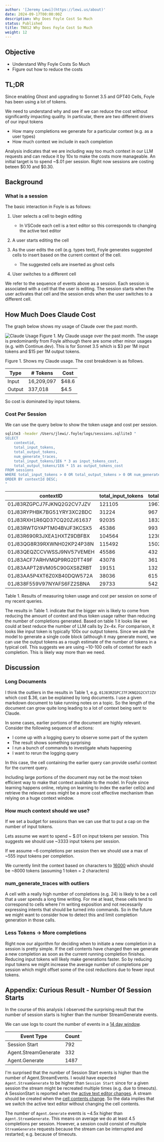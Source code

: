 ```yaml
---
author: '[Jeremy Lewi](https://lewi.us/about)'
date: 2024-09-17T00:00:00Z
description: Why Does Foyle Cost So Much
status: Published
title: TN012 Why Does Foyle Cost So Much
weight: 12
---
```


## Objective

* Understand Why Foyle Costs So Much
* Figure out how to reduce the costs

## TL;DR

Since enabling Ghost and upgrading to Sonnet 3.5 and GPT40 Cells, Foyle has been using a lot of tokens.

We need to understand why and see if we can reduce the cost without significantly impacting quality. In particular,
there are two different drivers of our input tokens

* How many completions we generate for a particular context (e.g. as a user types)
* How much context we include in each completion

Analysis indicates that we are including way too much context in our LLM requests and can reduce it by 10x to make the costs more manageable. An initial target is to spend ~\$.01 per session. Right now sessions are costing beteen \$0.10 and \$0.30.

## Background

### What is a session

The basic interaction in Foyle is as follows:

1. User selects a cell to begin editing

   * In VSCode each cell is a text editor so this corresponds to changing the active text editor

2. A user starts editing the cell
3. As the user edits the cell (e.g. types text), Foyle generates suggested cells to insert based on the current context of the cell.

   * The suggested cells are inserted as ghost cells

4. User switches to a different cell

We refer to the sequence of events above as a session. Each session is associated with a cell that the user is editing.
The session starts when the user activates that cell and the session ends when the user switches to a different cell.

## How Much Does Claude Cost

The graph below shows my usage of Claude over the past month.

![Claude Usage](claude_usage.png)
Figure 1. My Claude usage over the past month. The usage is predominantly from Foyle although there are some other minor usages (e.g. with Continue.dev). This is for Sonnet 3.5 which is \$3 per 1M input tokens and \$15 per 1M output tokens.

Figure 1. Shows my Claude usage. The cost breakdown is as follows.

| Type | # Tokens | Cost |
|------|----------|------|
| Input | 16,209,097 | $48.6 |
| Output | 337,018| $4.5 |

So cost is dominated by input tokens.

### Cost Per Session

We can use the query below to show the token usage and cost per session.

```bash {"id":"01J83S0YFZHH0KPP0KA0X2EZP9"}
sqlite3 -header /Users/jlewi/.foyle/logs/sessions.sqllite3 "
SELECT 
    contextid,
    total_input_tokens,
    total_output_tokens,
    num_generate_traces,
    total_input_tokens/1E6 * 3 as input_tokens_cost,
    total_output_tokens/1E6 * 15 as output_tokens_cost
FROM sessions 
WHERE total_input_tokens > 0 OR total_output_tokens > 0 OR num_generate_traces > 0
ORDER BY contextId DESC;
" 
```

|contextID|total_input_tokens|total_output_tokens|num_generate_traces|input_tokens_cost|output_tokens_cost |
|---------|-------------------|-------------------|-------------------|-------------------|--------------------|
|01J83RZGPCJ7FJKNQ2G2CV7JZV|121105|1967|24|0.363315|0.029505 |
| 01J83RYPHBK7BG51YRY3XC2BDC|31224|967|6|0.093672|0.014505|
01J83RXH1R6QD37CQ20ZJ61637|92035|1832|20|0.276105|0.02748
01J83RWTGYAPTM04BVJF3KCSX5|45386|993|11|0.136158|0.014895
01J83R690R3JXEA1HXTZ9DBFBX|104564|1230|12|0.313692|0.01845
01J83QG8R39RXWNH02KP24P38N|115492|1502|17|0.346476|0.02253
01J83QEQZCCVWSSJ9NV57VEMEH|45586|432|6|0.136758|0.00648
01J83ACF7ARHVMQP9RG2DTT49F|43078|361|6|0.129234|0.005415
01J83AAPT28VM05C90GXS8ZRBT|19151|132|5|0.057453|0.00198
01J83AA5P4XT6Z0XB40DQW572A|38036|615|6|0.114108|0.009225
01J838F559V97NYAFS6FZ2SBNA|29733|542|6|0.089199|0.00813

Table 1. Results of measuring token usage and cost per session on some of my recent queries.

The results in Table 1. indicate that the bigger win is likely to come from reducing the amount of context and thus
token usage rather than reducing the number of completions generated. Based on table 1 it looks like we could at best
reduce the number of LLM calls by 2x-4x. For comparison, it looks like input token is typically 100x our output tokens.
Since we ask the model to generate a single code block (although it may generate more), we can use the output tokens as a rough estimate of the number of tokens in a typical cell. This suggests we are using ~10-100 cells of context for each completion. This is
likely way more than we need.

## Discussion

### Long Documents

I think the outliers in the results in Table 1, e.g. `01J83RZGPCJ7FJKNQ2G2CV7JZV` which cost \$.36,
can be explained by long documents. I use a given markdown document to take running notes on a topic.
So the length of the document can grow quite long leading to a lot of context being sent to Claude.

In some cases, earlier portions of the document are highly relevant. Consider the following sequence of actions:

* I come up with a logging query to observe some part of the system
* The result shows something surprising
* I run a bunch of commands to investigate whats happening
* I want to rerun the logging query

In this case, the cell containing the earlier query can provide useful context for the current query. 

Including large portions of the document may not be the most token efficient way to make that context available to the model. In Foyle since learning happens online, relying on learning to index the earlier cell(s) and retrieve the relevant ones might
be a more cost effective mechanism than relying on a huge context window.

### How much context should we use?

If we set a budget for sessions than we can use that to put a cap on the number of input tokens.

Lets assume we want to spend ~ \$.01 on input tokens per session. This suggests we should use ~3333 input tokens per session.

If we assume ~6 completions per session then we should use a max of ~555 input tokens per completion.

We currently limit the context based on characters to [16000](https://github.com/jlewi/foyle/blob/5f30c461b1f178474d23e08a5bca073ca93724f8/app/pkg/agent/agent.go#L48) which should be ~8000 tokens (assuming 1 token = 2 characters)

### num_generate_traces with outliers

A cell with a really high number of completions (e.g. 24) is likely to be a cell that a user spends a long time writing.
For me at least, these cells tend to correspond to cells where I'm writing exposition and not necessarily expressing intents
that should be turned into commands. So in the future we might want to consider how to detect this and limit completion generation in those
calls.

### Less Tokens -> More completions

Right now our algorithm for deciding when to initiate a new completion in a session is pretty simple. If the cell contents
have changed then we generate a new completion as soon as the current running completion finishes. Reducing input tokens will likely
make generations faster. So by reducing input tokens we might increase the average number of completions per session which might
offset some of the cost reductions due to fewer input tokens.

## Appendix: Curious Result - Number Of Session Starts

In the course of this analysis I observed the surprising result that the number of session starts is higher than the
number StreamGenerate events.

We can use logs to count the number of events in a [14 day window](https://cloudlogging.app.goo.gl/WtF3TXKtEuRkjJji9).

| Event Type | Count |
|------------|-------|
|Session Start| 792 |
|Agent.StreamGenerate| 332 |
|Agent.Generate | 1487 |

I'm surprised that the number of Session Start events is higher than the number of Agent.StreamEvents. I would have expected `Agent.StreamGenerate` to be higher than `Session Start` since for a given session the stream might be recreated multiple times (e.g. due to timeouts). A SessionStart is reported when the [active text editor changes](https://github.com/stateful/vscode-runme/blob/1a48894c9fcada0234a5695b7ec3ed7b7fb803c6/src/extension/ai/ghost.ts#L220). A stream should be created when the [cell contents change](https://github.com/stateful/vscode-runme/blob/1a48894c9fcada0234a5695b7ec3ed7b7fb803c6/src/extension/ai/ghost.ts#L315). So the data implies that we switch the active text editor without changing the cell contents.

The number of `Agent.Generate` events is ~4.5x higher than `Agent.StreamGenerate`. This means on average we do at least 4.5 completions per session. However, a session could consist of multiple `StreamGenerate` requests because the stream can be interrupted and restarted; e.g. because of timeouts.


